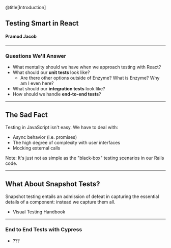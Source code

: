 @title[Introduction]

## Testing Smart in React
#### Pramod Jacob

---

### Questions We'll Answer

- What mentality should we have when we approach testing with React?
- What should our **unit tests** look like?
  - Are there other options outside of Enzyme? What is Enzyme? Why am I even here?
- What should our **integration tests** look like?
- How should we handle **end-to-end tests**?

---

## The Sad Fact

Testing in JavaScript isn't easy. We have to deal with:
- Async behavior (i.e. promises)
- The high degree of complexity with user interfaces
- Mocking external calls

Note:
It's just not as simple as the "black-box" testing scenarios in our Rails code.

---

## What About Snapshot Tests?

Snapshot testing entails an admission of defeat in capturing the essential details of a component: instead we capture them all.

- Visual Testing Handbook

---

### End to End Tests with Cypress

- ???
